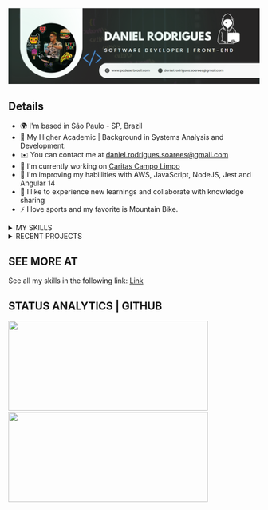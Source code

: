 
<p align="center">
  <img src="https://github.com/danielrodrigues-dv/danielrodrigues-dv/blob/main/images/Banner.png" alt="Banner danielrodrigues-dv"/>
</p>

## Details
- 🌍  I'm based in São Paulo - SP, Brazil
- 🌱  My Higher Academic | Background in Systems Analysis and Development.
- ✉️  You can contact me at [daniel.rodrigues.soarees@gmail.com](mailto:daniel.rodrigues.soarees@gmail.com)
- 🚀  I'm currently working on [Caritas Campo Limpo](https://caritascl.org.br)
- 🧠  I'm improving my habillities with AWS, JavaScript, NodeJS, Jest and Angular 14
- 🤝  I like to experience new learnings and collaborate with knowledge sharing
- ⚡  I love sports and my favorite is Mountain Bike.

<details><summary>MY SKILLS</summary>
<p>

## SKILLS | FRONT-END
![HTML5](https://img.shields.io/badge/HTML5-E34F26?style=for-the-badge&logo=html5&logoColor=white)
![Css3](https://img.shields.io/badge/CSS3-1572B6?style=for-the-badge&logo=css3&logoColor=white)
![JavaScript](https://img.shields.io/badge/JavaScript-F7DF1E?style=for-the-badge&logo=javascript&logoColor=black)
![TypeScript](https://img.shields.io/badge/TypeScript-007ACC?style=for-the-badge&logo=typescript&logoColor=white)
![Angular14](https://img.shields.io/badge/Angular-DD0031?style=for-the-badge&logo=angular&logoColor=white)
![Bootstrap](https://img.shields.io/badge/Bootstrap-563D7C?style=for-the-badge&logo=bootstrap&logoColor=white)
![Tailwind](https://img.shields.io/badge/Tailwind_CSS-38B2AC?style=for-the-badge&logo=tailwind-css&logoColor=white)
![Material.io](https://img.shields.io/badge/Material--UI-0081CB?style=for-the-badge&logo=material-ui&logoColor=white)
![Sass](https://img.shields.io/badge/Sass-CC6699?style=for-the-badge&logo=sass&logoColor=white)
![Wordpress](https://img.shields.io/badge/Wordpress-21759B?style=for-the-badge&logo=wordpress&logoColor=white)
![Ionic](https://img.shields.io/badge/Ionic-3880FF?style=for-the-badge&logo=ionic&logoColor=white)

## SKILLS | BACK-END
![Python](https://img.shields.io/badge/Python-3776AB?style=for-the-badge&logo=python&logoColor=white)
![Mysql](https://img.shields.io/badge/MySQL-005C84?style=for-the-badge&logo=mysql&logoColor=white)
![Apache](https://img.shields.io/badge/Apache-D22128?style=for-the-badge&logo=Apache&logoColor=white)
![Docker](https://img.shields.io/badge/Docker-3776AB?style=for-the-badge&logo=Docker&logoColor=white)

## SKILLS | CODE VERSION
![GitHub](https://img.shields.io/badge/GitHub-100000?style=for-the-badge&logo=github&logoColor=white)
![GitLab](https://img.shields.io/badge/GitLab-330F63?style=for-the-badge&logo=gitlab&logoColor=white)

## SKILLS | PROTOTYPING | IMAGE EDITING
![Figma](https://img.shields.io/badge/Figma-F24E1E?style=for-the-badge&logo=figma&logoColor=white)
![Adobe Photoshop](https://img.shields.io/badge/Adobe%20Photoshop-31A8FF?style=for-the-badge&logo=Adobe%20Photoshop&logoColor=black)
![Canvas](https://img.shields.io/badge/Canva-%2300C4CC.svg?&style=for-the-badge&logo=Canva&logoColor=white)

## SKILLS | OPERATIONAL SYSTEM
![Linux](https://img.shields.io/badge/Linux-FCC624?style=for-the-badge&logo=linux&logoColor=black)
![Windows](https://img.shields.io/badge/Windows-0078D6?style=for-the-badge&logo=windows&logoColor=white)

</p>

</details>

<details><summary>RECENT PROJECTS</summary>
<p><ul><li style="marign-top: 10px"><a href="https://github.com/danielrodrigues-dv/moments-angular" target="_blank">Moment-Angular</a></li></ul></p>
</details>




## SEE MORE AT
See all my skills in the following link: 
<a href="www.google.com.br">Link</a>


## STATUS ANALYTICS | GITHUB

 <div>
  <a href="https://github.com/danielrodrigues-dv">
  <img width="400em" height="180em" src="https://github-readme-stats.vercel.app/api?username=danielrodrigues-dv&show_icons=true&theme=tokyonight&include_all_commits=true&count_private=true"/>
  <img width="400em" height="180em" src="https://github-readme-stats.vercel.app/api/top-langs/?username=danielrodrigues-dv&layout=compact&langs_count=16&theme=tokyonight"/>
<div>
